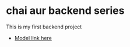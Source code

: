 # chai aur backend series

This is my first backend project

- [Model link here](https://app.eraser.io/workspace/fWwV7MKZUK2lzckVVEht?origin=share)

